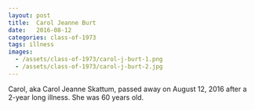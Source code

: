```yaml
---
layout: post
title:  Carol Jeanne Burt
date:   2016-08-12
categories: class-of-1973
tags: illness
images:
  - /assets/class-of-1973/carol-j-burt-1.png
  - /assets/class-of-1973/carol-j-burt-2.jpg
---
```

Carol, aka Carol Jeanne Skattum, passed away on August 12, 2016 after a 2-year long illness. She was 60 years old.
